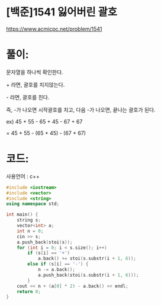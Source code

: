 # [백준]1541 잃어버린 괄호

https://www.acmicpc.net/problem/1541

# 풀이:

문자열을 하나씩 확인한다.

\+ 라면, 괄호를 치지않는다.

\- 라면, 괄호를 친다.



즉, -가 나오면 시작괄호를 치고, 다음 -가 나오면, 끝나는 괄호가 된다.

ex) 45 + 55 - 65 + 45 - 67 + 67

= 45 + 55 - (65 + 45) - (67 + 67)



# **코드:**

사용언어 : c++
```c++
#include <iostream>
#include <vector>
#include <string>
using namespace std;

int main() {
	string s;
	vector<int> a;
	int n = 0;
	cin >> s;
	a.push_back(stoi(s));
	for (int i = 0; i < s.size(); i++)
		if (s[i] == '+')
			a.back() += stoi(s.substr(i + 1, 6));
		else if (s[i] == '-') {
			n -= a.back();
			a.push_back(stoi(s.substr(i + 1, 6)));
		}
	cout << n + (a[0] * 2) - a.back() << endl;
	return 0;
}
```

